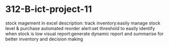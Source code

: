 # 312-B-ict-project-11
stock magement in excel
description:
track inventory:easily manage stock level & purchase
automated reorder alert:set threshold to easily identify when stock is low
visual report:generate dynamic report and summarise for better inventory and decision making
